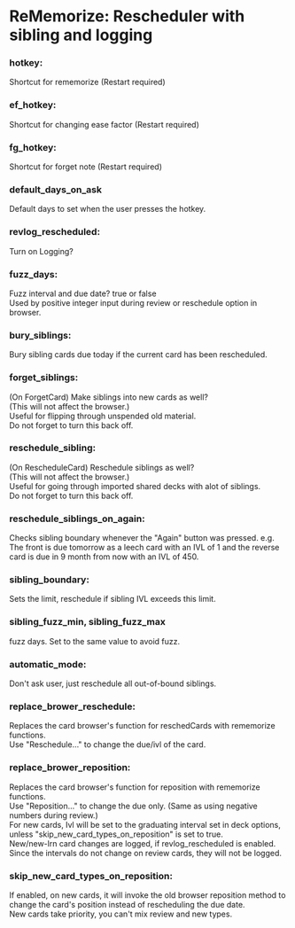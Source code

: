 # ReMemorize: Rescheduler with sibling and logging

### hotkey:
Shortcut for rememorize (Restart required)

### ef_hotkey:
Shortcut for changing ease factor (Restart required)

### fg_hotkey:
Shortcut for forget note (Restart required)

### default_days_on_ask
Default days to set when the user presses the hotkey.

### revlog_rescheduled:
Turn on Logging?

### fuzz_days:
Fuzz interval and due date? true or false  
Used by positive integer input during review or reschedule option in browser.

### bury_siblings:
Bury sibling cards due today if the current card has been rescheduled.

### forget_siblings:
(On ForgetCard) Make siblings into new cards as well?  
(This will not affect the browser.)  
Useful for flipping through unspended old material.  
Do not forget to turn this back off.  

### reschedule_sibling:
(On RescheduleCard) Reschedule siblings as well?  
(This will not affect the browser.)  
Useful for going through imported shared decks with alot of siblings.  
Do not forget to turn this back off.  

### reschedule_siblings_on_again:
Checks sibling boundary whenever the "Again" button was pressed. e.g. The front is due tomorrow as a leech card with an IVL of 1 and the reverse card is due in 9 month from now with an IVL of 450.

### sibling_boundary:
Sets the limit, reschedule if sibling IVL exceeds this limit.

### sibling_fuzz_min, sibling_fuzz_max
fuzz days. Set to the same value to avoid fuzz.

### automatic_mode:
Don't ask user, just reschedule all out-of-bound siblings.

### replace_brower_reschedule:
Replaces the card browser's function for reschedCards with rememorize functions.  
Use "Reschedule..." to change the due/ivl of the card.  

### replace_brower_reposition:
Replaces the card browser's function for reposition with rememorize functions.  
Use "Reposition..." to change the due only. (Same as using negative numbers during review.)  
For new cards, Ivl will be set to the graduating interval set in deck options, unless "skip_new_card_types_on_reposition" is set to true.  
New/new-lrn card changes are logged, if revlog_rescheduled is enabled. Since the intervals do not change on review cards, they will not be logged.  

### skip_new_card_types_on_reposition:
If enabled, on new cards, it will invoke the old browser reposition method to change the card's position instead of rescheduling the due date.  
New cards take priority, you can't mix review and new types.  

